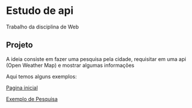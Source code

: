 # Estudo de api

Trabalho da disciplina de Web

## Projeto

A ideia consiste em fazer uma pesquisa pela cidade, requisitar em uma api (Open Weather Map) e mostrar algumas informações

Aqui temos alguns exemplos:

[Pagina inicial](amostra/inicial.png)

[Exemplo de Pesquisa](amostra/exemplo_pesquisa.png)